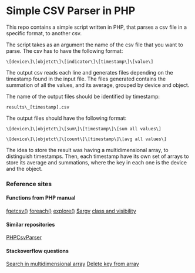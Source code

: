 # Simple CSV Parser in PHP

This repo contains a simple script written in PHP, that parses a csv file in 
a specific format, to another csv.

The script takes as an argument the name of the csv file that you want to 
parse. The csv has to have the following format:

```
\[device\]\[objetct\]\[indicator\]\[timestamp\]\[value\]
```

The output csv reads each line and generates files depending on the timestamp 
found in the input file. The files generated contains the summation of all 
the values, and its average, grouped by device and object.

The name of the output files should be identified by timestamp:

```
results\_[timestamp].csv
```

The output files should have the following format:

```
\[device\]\[objetct\]\[sum\]\[timestamp\]\[sum all values\]
```
```
\[device\]\[objetct\]\[count\]\[timestamp\]\[avg all values\]
```

The idea to store the result was having a multidimensional array, to 
distinguish timestamps. Then, each timestamp have its own set of arrays to 
store its average and summations, where the key in each one is the device and 
the object.

### Reference sites

#### Functions from PHP manual

[fgetcsv()](http://php.net/manual/en/function.fgetcsv.php)
[foreach()](http://php.net/manual/en/control-structures.foreach.php)
[explore()](http://php.net/manual/en/function.explode.php)
[$argv](http://php.net/manual/en/reserved.variables.argv.php)
[class and visibility](http://php.net/manual/en/language.oop5.late-static-bindings.php)

#### Similar repositories

[PHPCsvParser](https://github.com/kzykhys/PHPCsvParser)

#### Stackoverflow questions

[Search in multidimensional array](https://stackoverflow.com/questions/8102221/php-multidimensional-array-searching-find-key-by-specific-value)
[Delete key from array](https://stackoverflow.com/questions/5450148/php-remove-key-from-associative-array)
